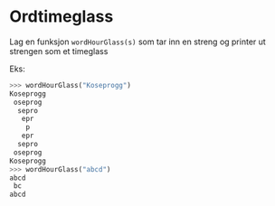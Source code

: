 # Ordtimeglass

Lag en funksjon `wordHourGlass(s)` som tar inn en streng og printer ut strengen som et timeglass

Eks:

```python
>>> wordHourGlass("Koseprogg")
Koseprogg
 oseprog 
  sepro  
   epr   
    p    
   epr   
  sepro  
 oseprog 
Koseprogg
>>> wordHourGlass("abcd")
abcd
 bc
abcd
```